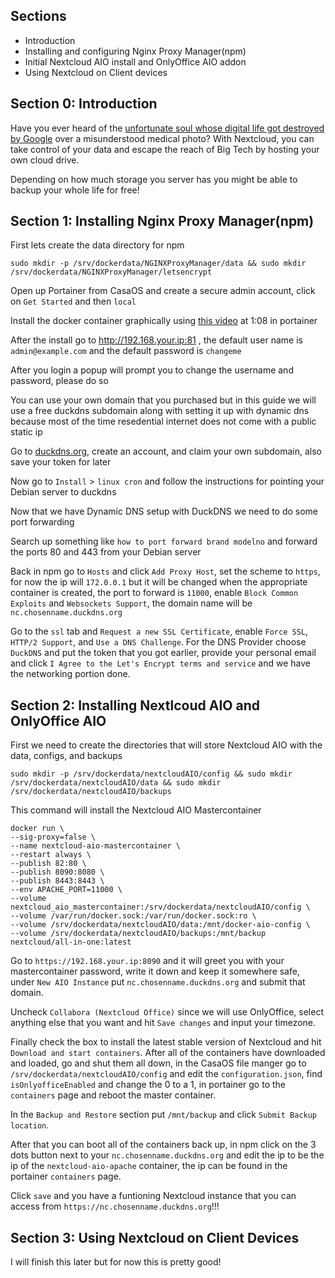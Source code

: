 ## Sections
- Introduction
- Installing and configuring Nginx Proxy Manager(npm)
- Initial Nextcloud AIO install and OnlyOffice AIO addon
- Using Nextcloud on Client devices

## Section 0: Introduction

Have you ever heard of the [unfortunate soul whose digital life got destroyed by Google](https://www.nytimes.com/2022/08/21/technology/google-surveillance-toddler-photo.html) over a misunderstood medical photo? With Nextcloud, you can take control of your data and escape the reach of Big Tech by hosting your own cloud drive.

Depending on how much storage you server has you might be able to backup your whole life for free!

## Section 1: Installing Nginx Proxy Manager(npm)

First lets create the data directory for npm
```
sudo mkdir -p /srv/dockerdata/NGINXProxyManager/data && sudo mkdir /srv/dockerdata/NGINXProxyManager/letsencrypt
```
Open up Portainer from CasaOS and create a secure admin account, click on ``Get Started`` and then ``local``

Install the docker container graphically using [this video](https://www.youtube.com/watch?v=fCJbw75DCZw&t=467s) at 1:08 in portainer

After the install go to http://192.168.your.ip:81 , the default user name is ``admin@example.com`` and the default password is ``changeme``

After you login a popup will prompt you to change the username and password, please do so

You can use your own domain that you purchased but in this guide we will use a free duckdns subdomain along with setting it up with dynamic dns because most of the time resedential internet does not come with a public static ip

Go to [duckdns.org](https://duckdns.org), create an account, and claim your own subdomain, also save your token for later

Now go to ``Install`` > ``linux cron`` and follow the instructions for pointing your Debian server to duckdns

Now that we have Dynamic DNS setup with DuckDNS we need to do some port forwarding

Search up something like ``how to port forward brand modelno`` and forward the ports 80 and 443 from your Debian server

Back in npm go to ``Hosts`` and click ``Add Proxy Host``, set the scheme to ``https``, for now the ip will ``172.0.0.1`` but it will be changed when the appropriate container is created, the port to forward is ``11000``, enable ``Block Common Exploits`` and ``Websockets Support``, the domain name will be ``nc.chosenname.duckdns.org``

Go to the ``ssl`` tab and ``Request a new SSL Certificate``, enable ``Force SSL``, ``HTTP/2 Support``, and ``Use a DNS Challenge``. For the DNS Provider choose ``DuckDNS`` and put the token that you got earlier, provide your personal email and click ``I Agree to the Let's Encrypt terms and service`` and we have the networking portion done.

## Section 2: Installing Nextlcoud AIO and OnlyOffice AIO

First we need to create the directories that will store Nextcloud AIO with the data, configs, and backups
```
sudo mkdir -p /srv/dockerdata/nextcloudAIO/config && sudo mkdir /srv/dockerdata/nextcloudAIO/data && sudo mkdir /srv/dockerdata/nextcloudAIO/backups
```
This command will install the Nextcloud AIO Mastercontainer

```
docker run \
--sig-proxy=false \
--name nextcloud-aio-mastercontainer \
--restart always \
--publish 82:80 \
--publish 8090:8080 \
--publish 8443:8443 \
--env APACHE_PORT=11000 \
--volume nextcloud_aio_mastercontainer:/srv/dockerdata/nextcloudAIO/config \
--volume /var/run/docker.sock:/var/run/docker.sock:ro \
--volume /srv/dockerdata/nextcloudAIO/data:/mnt/docker-aio-config \
--volume /srv/dockerdata/nextcloudAIO/backups:/mnt/backup
nextcloud/all-in-one:latest
```

Go to ``https://192.168.your.ip:8090`` and it will greet you with your mastercontainer password, write it down and keep it somewhere safe, under ``New AIO Instance`` put ``nc.chosenname.duckdns.org`` and submit that domain.

Uncheck ``Collabora (Nextcloud Office)`` since we will use OnlyOffice, select anything else that you want and hit ``Save changes`` and input your timezone.

Finally check the box to install the latest stable version of Nextcloud and hit ``Download and start containers``. After all of the containers have downloaded and loaded, go and shut them all down, in the CasaOS file manger go to ``/srv/dockerdata/nextcloudAIO/config`` and edit the ``configuration.json``, find ``isOnlyofficeEnabled`` and change the 0 to a 1, in portainer go to the ``containers`` page and reboot the master container. 

In the ``Backup and Restore`` section put ``/mnt/backup`` and click ``Submit Backup location``.

After that you can boot all of the containers back up, in npm click on the 3 dots button next to your ``nc.chosenname.duckdns.org`` and edit the ip to be the ip of the ``nextcloud-aio-apache`` container, the ip can be found in the portainer ``containers`` page.

Click ``save`` and you have a funtioning Nextcloud instance that you can access from ``https://nc.chosenname.duckdns.org``!!!

## Section 3: Using Nextcloud on Client Devices

I will finish this later but for now this is pretty good!
